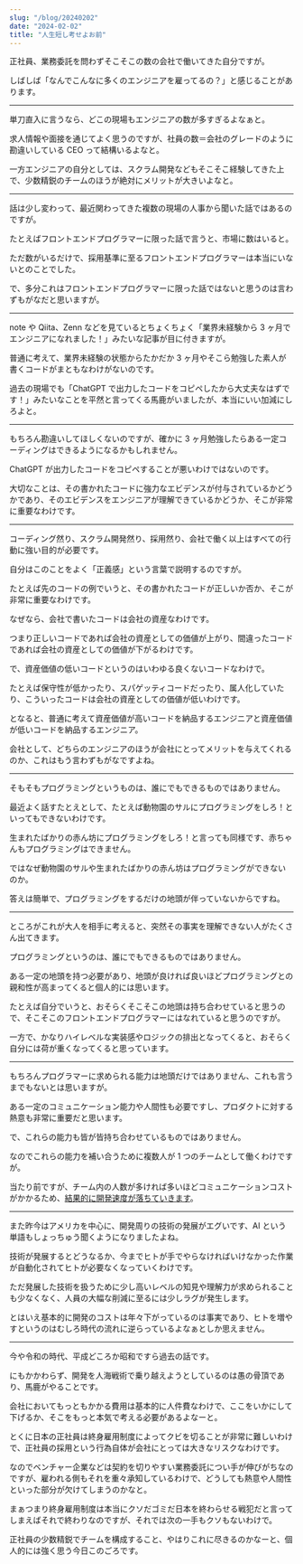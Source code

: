 ```yaml
---
slug: "/blog/20240202"
date: "2024-02-02"
title: "人生短し考せよお前"
---
```


正社員、業務委託を問わずそこそこの数の会社で働いてきた自分ですが。

しばしば「なんでこんなに多くのエンジニアを雇ってるの？」と感じることがあります。

---

単刀直入に言うなら、どこの現場もエンジニアの数が多すぎるよなぁと。

求人情報や面接を通じてよく思うのですが、社員の数＝会社のグレードのように勘違いしている CEO って結構いるよなと。

一方エンジニアの自分としては、スクラム開発などもそこそこ経験してきた上で、少数精鋭のチームのほうが絶対にメリットが大きいよなと。

---

話は少し変わって、最近関わってきた複数の現場の人事から聞いた話ではあるのですが。

たとえばフロントエンドプログラマーに限った話で言うと、市場に数はいると。

ただ数がいるだけで、採用基準に至るフロントエンドプログラマーは本当にいないとのことでした。

で、多分これはフロントエンドプログラマーに限った話ではないと思うのは言わずもがなだと思いますが。

---

note や Qiita、Zenn などを見ているとちょくちょく「業界未経験から 3 ヶ月でエンジニアになれました！」みたいな記事が目に付きますが。

普通に考えて、業界未経験の状態からたかだか 3 ヶ月やそこら勉強した素人が書くコードがまともなわけがないのです。

過去の現場でも「ChatGPT で出力したコードをコピペしたから大丈夫なはずです！」みたいなことを平然と言ってくる馬鹿がいましたが、本当にいい加減にしろよと。

---

もちろん勘違いしてほしくないのですが、確かに 3 ヶ月勉強したらある一定コーディングはできるようになるかもしれません。

ChatGPT が出力したコードをコピペすることが悪いわけではないのです。

大切なことは、その書かれたコードに強力なエビデンスが付与されているかどうかであり、そのエビデンスをエンジニアが理解できているかどうか、そこが非常に重要なわけです。

---

コーディング然り、スクラム開発然り、採用然り、会社で働く以上はすべての行動に強い目的が必要です。

自分はこのことをよく「正義感」という言葉で説明するのですが。

たとえば先のコードの例でいうと、その書かれたコードが正しいか否か、そこが非常に重要なわけです。

なぜなら、会社で書いたコードは会社の資産なわけです。

つまり正しいコードであれば会社の資産としての価値が上がり、間違ったコードであれば会社の資産としての価値が下がるわけです。

で、資産価値の低いコードというのはいわゆる良くないコードなわけで。

たとえば保守性が低かったり、スパゲッティコードだったり、属人化していたり、こういったコードは会社の資産としての価値が低いわけです。

となると、普通に考えて資産価値が高いコードを納品するエンジニアと資産価値が低いコードを納品するエンジニア。

会社として、どちらのエンジニアのほうが会社にとってメリットを与えてくれるのか、これはもう言わずもがなですよね。

---

そもそもプログラミングというものは、誰にでもできるものではありません。

最近よく話すたとえとして、たとえば動物園のサルにプログラミングをしろ！といってもできないわけです。

生まれたばかりの赤ん坊にプログラミングをしろ！と言っても同様です、赤ちゃんもプログラミングはできません。

ではなぜ動物園のサルや生まれたばかりの赤ん坊はプログラミングができないのか。

答えは簡単で、プログラミングをするだけの地頭が伴っていないからですね。

---

ところがこれが大人を相手に考えると、突然その事実を理解できない人がたくさん出てきます。

プログラミングというのは、誰にでもできるものではありません。

ある一定の地頭を持つ必要があり、地頭が良ければ良いほどプログラミングとの親和性が高まってくると個人的には思います。

たとえば自分でいうと、おそらくそこそこの地頭は持ち合わせていると思うので、そこそこのフロントエンドプログラマーにはなれていると思うのですが。

一方で、かなりハイレベルな実装感やロジックの排出となってくると、おそらく自分には荷が重くなってくると思っています。

---

もちろんプログラマーに求められる能力は地頭だけではありません、これも言うまでもないとは思いますが。

ある一定のコミュニケーション能力や人間性も必要ですし、プロダクトに対する熱意も非常に重要だと思います。

で、これらの能力も皆が皆持ち合わせているものではありません。

なのでこれらの能力を補い合うために複数人が 1 つのチームとして働くわけですが。

当たり前ですが、チーム内の人数が多ければ多いほどコミュニケーションコストがかかるため、[結果的に開発速度が落ちていきます](https://ja.wikipedia.org/wiki/%E3%83%96%E3%83%AB%E3%83%83%E3%82%AF%E3%82%B9%E3%81%AE%E6%B3%95%E5%89%87)。

---

また昨今はアメリカを中心に、開発周りの技術の発展がエグいです、AI という単語もしょっちゅう聞くようになりましたよね。

技術が発展するとどうなるか、今までヒトが手でやらなければいけなかった作業が自動化されてヒトが必要なくなっていくわけです。

ただ発展した技術を扱うために少し高いレベルの知見や理解力が求められることも少なくなく、人員の大幅な削減に至るには少しラグが発生します。

とはいえ基本的に開発のコストは年々下がっているのは事実であり、ヒトを増やすというのはむしろ時代の流れに逆らっているよなぁとしか思えません。

---

今や令和の時代、平成どころか昭和ですら過去の話です。

にもかかわらず、開発を人海戦術で乗り越えようとしているのは愚の骨頂であり、馬鹿がやることです。

会社においてもっともかかる費用は基本的に人件費なわけで、ここをいかにして下げるか、そこをもっと本気で考える必要があるよなーと。

とくに日本の正社員は終身雇用制度によってクビを切ることが非常に難しいわけで、正社員の採用という行為自体が会社にとっては大きなリスクなわけです。

なのでベンチャー企業などは契約を切りやすい業務委託につい手が伸びがちなのですが、雇われる側もそれを重々承知しているわけで、どうしても熱意や人間性といった部分が欠けてしまうのかなと。

まぁつまり終身雇用制度は本当にクソだゴミだ日本を終わらせる戦犯だと言ってしまえばそれで終わりなのですが、それでは次の一手もクソもないわけで。

正社員の少数精鋭でチームを構成すること、やはりこれに尽きるのかなーと、個人的には強く思う今日このごろです。
